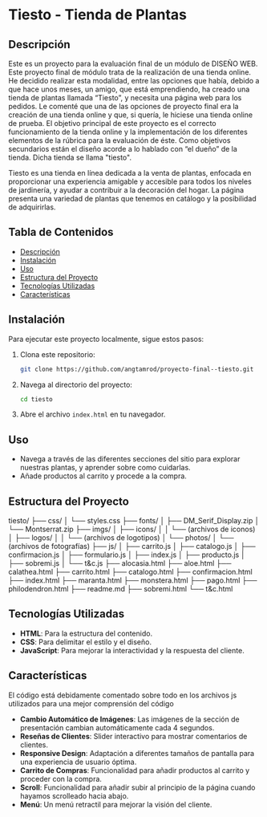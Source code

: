 # Tiesto - Tienda de Plantas

## Descripción
Este es un proyecto para la evaluación final de un módulo de DISEÑO WEB. Este proyecto final de módulo trata de la realización de una tienda online. He decidido realizar esta modalidad, entre las opciones que había, debido a que hace unos meses, un amigo, que está emprendiendo, ha creado una tienda de plantas llamada “Tiesto”, y necesita una página web para los
pedidos. Le comenté que una de las opciones de proyecto final era la creación de una tienda online y que, si quería, le hiciese una tienda online de prueba.
El objetivo principal de este proyecto es el correcto funcionamiento de la tienda online y la
implementación de los diferentes elementos de la rúbrica para la evaluación de éste. Como objetivos
secundarios están el diseño acorde a lo hablado con “el dueño” de la tienda. Dicha tienda se llama "tiesto".

Tiesto es una tienda en línea dedicada a la venta de plantas, enfocada en proporcionar una experiencia amigable y accesible para todos los niveles de jardinería, y ayudar a contribuir a la decoración del hogar. La página presenta una variedad de plantas que tenemos en catálogo y la posibilidad de adquirirlas.

## Tabla de Contenidos
- [Descripción](#descripción)
- [Instalación](#instalación)
- [Uso](#uso)
- [Estructura del Proyecto](#estructura-del-proyecto)
- [Tecnologías Utilizadas](#tecnologías-utilizadas)
- [Características](#características)


## Instalación
Para ejecutar este proyecto localmente, sigue estos pasos:

1. Clona este repositorio:
    ```bash
    git clone https://github.com/angtamrod/proyecto-final--tiesto.git
    ```
2. Navega al directorio del proyecto:
    ```bash
    cd tiesto
    ```
3. Abre el archivo `index.html` en tu navegador.

## Uso
- Navega a través de las diferentes secciones del sitio para explorar nuestras plantas, y aprender sobre como cuidarlas.
- Añade productos al carrito y procede a la compra.

## Estructura del Proyecto

tiesto/
├── css/
│ └── styles.css
├── fonts/
│ ├── DM_Serif_Display.zip
│ └── Montserrat.zip
├── imgs/
│ ├── icons/
│ │ └── (archivos de iconos)
│ ├── logos/
│ │ └── (archivos de logotipos)
│ └── photos/
│ └── (archivos de fotografías)
├── js/
│ ├── carrito.js
│ ├── catalogo.js
│ ├── confirmacion.js
│ ├── formulario.js
│ ├── index.js
│ ├── producto.js
│ ├── sobremi.js
│ └── t&c.js
├── alocasia.html
├── aloe.html
├── calathea.html
├── carrito.html
├── catalogo.html
├── confirmacion.html
├── index.html
├── maranta.html
├── monstera.html
├── pago.html
├── philodendron.html
├── readme.md
├── sobremi.html
└── t&c.html


## Tecnologías Utilizadas
- **HTML**: Para la estructura del contenido.
- **CSS**: Para delimitar el estilo y el diseño.
- **JavaScript**: Para mejorar la interactividad y la respuesta del cliente.

## Características

El código está debidamente comentado sobre todo en los archivos js utilizados para una mejor comprensión del código
- **Cambio Automático de Imágenes**: Las imágenes de la sección de presentación cambian automáticamente cada 4 segundos.
- **Reseñas de Clientes**: Slider interactivo para mostrar comentarios de clientes.
- **Responsive Design**: Adaptación a diferentes tamaños de pantalla para una experiencia de usuario óptima.
- **Carrito de Compras**: Funcionalidad para añadir productos al carrito y proceder con la compra.
- **Scroll**: Funcionalidad para añadir subir al principio de la página cuando hayamos scrolleado hacia abajo.
- **Menú**: Un menú retractil para mejorar la visión del cliente.





